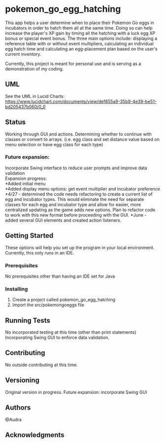 # pokemon_go_egg_hatching
This app helps a user determine when to place their Pokemon Go eggs in incubators in order to hatch them all at the same time. Doing so can help increase the player's XP gain by timing all the hatching with a luck egg XP bonus or special event bonus. The three main options include: displaying a reference table with or without event multipliers, calculating an individual egg hatch time and calculating an egg-placement plan based on the user's current inventory.

Currently, this project is meant for personal use and is serving as a demonstration of my coding.

## UML
See the UML in Lucid Charts: https://www.lucidchart.com/documents/view/def855a9-35b9-4e39-be51-bd205437b060/0_0

## Status
Working through GUI and actions. Determining whether to continue with classes or convert to arrays. (i.e. egg class and set distance value based on menu selection or have egg class for each type)

### Future expansion:
Incorporate Swing interface to reduce user prompts and improve data validation  
Expansion progress:  
*Added initial menu  
*Added display menu options: get event multiplier and incubator preference  
*4/27 - determined the code needs refactoring to create a current list of egg and incubator types. This would eliminate the need for separate classes for each egg and incubator type and allow for easier, more centralized updating as the game adds new options. Plan to refactor code to work with this new format before proceeding with the GUI.
*June - added several GUI elements and created action listeners. 

## Getting Started
These options will help you set up the program in your local environment. Currently, this only runs in an IDE.


### Prerequisites
No prerequisites other than having an IDE set for Java


### Installing
1. Create a project called pokemon_go_egg_hatching
2. Import the src/pokemongoeggs file 


## Running Tests
No incorporated testing at this time (other than print statements)
Incorporating Swing GUI to enforce data validation.


## Contributing
No outside contributing at this time.


## Versioning
Original version in progress.
Future expansion: incorporate Swing GUI


## Authors 
@Audra


## Acknowledgments

